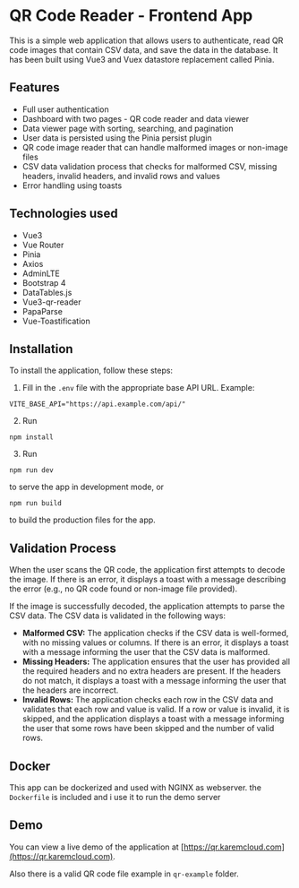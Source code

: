 QR Code Reader - Frontend App
=============================

This is a simple web application that allows users to authenticate, read QR code images that contain CSV data, and save the data in the database. It has been built using Vue3 and Vuex datastore replacement called Pinia.

Features
--------

*   Full user authentication
*   Dashboard with two pages - QR code reader and data viewer
*   Data viewer page with sorting, searching, and pagination
*   User data is persisted using the Pinia persist plugin
*   QR code image reader that can handle malformed images or non-image files
*   CSV data validation process that checks for malformed CSV, missing headers, invalid headers, and invalid rows and values
*   Error handling using toasts

Technologies used
-----------------

*   Vue3
*   Vue Router
*   Pinia
*   Axios
*   AdminLTE
*   Bootstrap 4
*   DataTables.js
*   Vue3-qr-reader
*   PapaParse
*   Vue-Toastification

Installation
------------

To install the application, follow these steps:

1.  Fill in the `.env` file with the appropriate base API URL. Example: 
```dotenv
VITE_BASE_API="https://api.example.com/api/"
```
2.  Run 
```shell
npm install
```

3.  Run 
```shell
npm run dev
``` 
to serve the app in development mode, or 
```shell
npm run build
```
 to build the production files for the app.

Validation Process
------------------

When the user scans the QR code, the application first attempts to decode the image. If there is an error, it displays a toast with a message describing the error (e.g., no QR code found or non-image file provided).

If the image is successfully decoded, the application attempts to parse the CSV data. The CSV data is validated in the following ways:

*   **Malformed CSV:** The application checks if the CSV data is well-formed, with no missing values or columns. If there is an error, it displays a toast with a message informing the user that the CSV data is malformed.
*   **Missing Headers:** The application ensures that the user has provided all the required headers and no extra headers are present. If the headers do not match, it displays a toast with a message informing the user that the headers are incorrect.
*   **Invalid Rows:** The application checks each row in the CSV data and validates that each row and value is valid. If a row or value is invalid, it is skipped, and the application displays a toast with a message informing the user that some rows have been skipped and the number of valid rows.

Docker
------
This app can be dockerized and used with NGINX as webserver.
the `Dockerfile` is included and i use it to run the demo server

Demo
----

You can view a live demo of the application at [https://qr.karemcloud.com](https://qr.karemcloud.com).


Also there is a valid QR code file example in `qr-example` folder.
